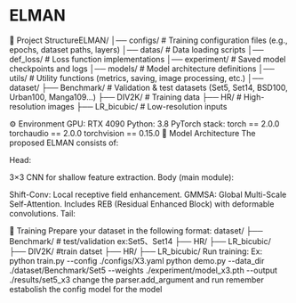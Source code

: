 # ELMAN
📂 Project StructureELMAN/
│── configs/ # Training configuration files (e.g., epochs, dataset paths, layers)
│── datas/ # Data loading scripts
│── def_loss/ # Loss function implementations
│── experiment/ # Saved model checkpoints and logs
│── models/ # Model architecture definitions
│── utils/ # Utility functions (metrics, saving, image processing, etc.)
│── dataset/
├── Benchmark/ # Validation & test datasets (Set5, Set14, BSD100, Urban100, Manga109...)
├── DIV2K/ # Training data
├── HR/ # High-resolution images
├── LR_bicubic/ # Low-resolution inputs

⚙️ Environment
GPU: RTX 4090
Python: 3.8
PyTorch stack:
torch == 2.0.0
torchaudio == 2.0.0
torchvision == 0.15.0
🧩 Model Architecture
The proposed ELMAN consists of:

Head:

3×3 CNN for shallow feature extraction.
Body (main module):

Shift-Conv: Local receptive field enhancement.
GMMSA: Global Multi-Scale Self-Attention.
Includes REB (Residual Enhanced Block) with deformable convolutions.
Tail:



🚀 Training
Prepare your dataset in the following format:
dataset/
├── Benchmark/ # test/validation ex:Set5、Set14
    ├── HR/
    ├── LR_bicubic/
├── DIV2K/ #train datset
    ├── HR/
    ├── LR_bicubic/
Run training:
Ex:
python train.py --config ./configs/X3.yaml
python demo.py
--data_dir ./dataset/Benchmark/Set5
--weights ./experiment/model_x3.pth
--output ./results/set5_x3
change the parser.add_argument and run remember estabolish the config model for the model
